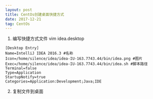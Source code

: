 ```yaml
---
layout: post
title: CentOs创建桌面快捷方式
date: 2017-12-21
tag: CentOs
---
```


1. 编写快捷方式文件 vim idea.desktop

```vim
[Desktop Entry]
Name=IntelliJ IDEA 2016.3 #名称
Icon=/home/silence/idea/idea-IU-163.7743.44/bin/idea.png #图片
Exec=/home/silence/idea/idea-IU-163.7743.44/bin/idea.sh #脚本路径
Terminal=false
Type=Application
StartupNotify=true
Categories=Application:Development;Java;IDE
```
2. 复制文件到桌面
